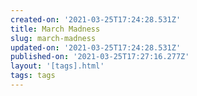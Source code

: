 ```yaml
---
created-on: '2021-03-25T17:24:28.531Z'
title: March Madness
slug: march-madness
updated-on: '2021-03-25T17:24:28.531Z'
published-on: '2021-03-25T17:27:16.277Z'
layout: '[tags].html'
tags: tags
---
```



